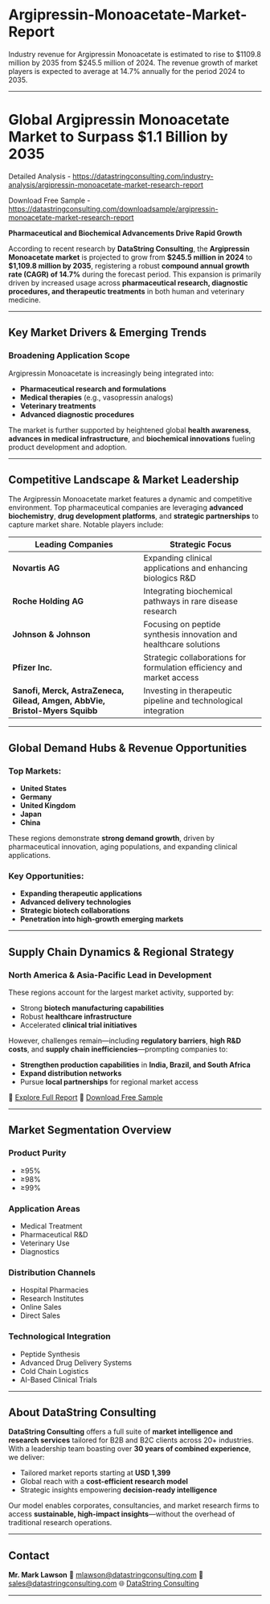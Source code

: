 # Argipressin-Monoacetate-Market-Report

Industry revenue for Argipressin Monoacetate is estimated to rise to $1109.8 million by 2035 from $245.5 million of 2024. The revenue growth of market players is expected to average at 14.7% annually for the period 2024 to 2035.

---

# Global Argipressin Monoacetate Market to Surpass \$1.1 Billion by 2035

Detailed Analysis - https://datastringconsulting.com/industry-analysis/argipressin-monoacetate-market-research-report

Download Free Sample - https://datastringconsulting.com/downloadsample/argipressin-monoacetate-market-research-report

**Pharmaceutical and Biochemical Advancements Drive Rapid Growth**

According to recent research by **DataString Consulting**, the **Argipressin Monoacetate market** is projected to grow from **\$245.5 million in 2024** to **\$1,109.8 million by 2035**, registering a robust **compound annual growth rate (CAGR) of 14.7%** during the forecast period. This expansion is primarily driven by increased usage across **pharmaceutical research, diagnostic procedures, and therapeutic treatments** in both human and veterinary medicine.

---

## Key Market Drivers & Emerging Trends

### Broadening Application Scope

Argipressin Monoacetate is increasingly being integrated into:

* **Pharmaceutical research and formulations**
* **Medical therapies** (e.g., vasopressin analogs)
* **Veterinary treatments**
* **Advanced diagnostic procedures**

The market is further supported by heightened global **health awareness**, **advances in medical infrastructure**, and **biochemical innovations** fueling product development and adoption.

---

## Competitive Landscape & Market Leadership

The Argipressin Monoacetate market features a dynamic and competitive environment. Top pharmaceutical companies are leveraging **advanced biochemistry**, **drug development platforms**, and **strategic partnerships** to capture market share. Notable players include:

| **Leading Companies**                                                       | **Strategic Focus**                                                   |
| --------------------------------------------------------------------------- | --------------------------------------------------------------------- |
| **Novartis AG**                                                             | Expanding clinical applications and enhancing biologics R\&D          |
| **Roche Holding AG**                                                        | Integrating biochemical pathways in rare disease research             |
| **Johnson & Johnson**                                                       | Focusing on peptide synthesis innovation and healthcare solutions     |
| **Pfizer Inc.**                                                             | Strategic collaborations for formulation efficiency and market access |
| **Sanofi, Merck, AstraZeneca, Gilead, Amgen, AbbVie, Bristol-Myers Squibb** | Investing in therapeutic pipeline and technological integration       |

---

## Global Demand Hubs & Revenue Opportunities

### Top Markets:

* **United States**
* **Germany**
* **United Kingdom**
* **Japan**
* **China**

These regions demonstrate **strong demand growth**, driven by pharmaceutical innovation, aging populations, and expanding clinical applications.

### Key Opportunities:

* **Expanding therapeutic applications**
* **Advanced delivery technologies**
* **Strategic biotech collaborations**
* **Penetration into high-growth emerging markets**

---

## Supply Chain Dynamics & Regional Strategy

### North America & Asia-Pacific Lead in Development

These regions account for the largest market activity, supported by:

* Strong **biotech manufacturing capabilities**
* Robust **healthcare infrastructure**
* Accelerated **clinical trial initiatives**

However, challenges remain—including **regulatory barriers**, **high R\&D costs**, and **supply chain inefficiencies**—prompting companies to:

* **Strengthen production capabilities** in **India, Brazil, and South Africa**
* **Expand distribution networks**
* Pursue **local partnerships** for regional market access

🔗 [Explore Full Report](https://datastringconsulting.com/industry-analysis/argipressin-monoacetate-market-research-report)
📄 [Download Free Sample](https://datastringconsulting.com/downloadsample/argipressin-monoacetate-market-research-report)

---

## Market Segmentation Overview

### **Product Purity**

* ≥95%
* ≥98%
* ≥99%

### **Application Areas**

* Medical Treatment
* Pharmaceutical R\&D
* Veterinary Use
* Diagnostics

### **Distribution Channels**

* Hospital Pharmacies
* Research Institutes
* Online Sales
* Direct Sales

### **Technological Integration**

* Peptide Synthesis
* Advanced Drug Delivery Systems
* Cold Chain Logistics
* AI-Based Clinical Trials

---

## About DataString Consulting

**DataString Consulting** offers a full suite of **market intelligence and research services** tailored for B2B and B2C clients across 20+ industries. With a leadership team boasting over **30 years of combined experience**, we deliver:

* Tailored market reports starting at **USD 1,399**
* Global reach with a **cost-efficient research model**
* Strategic insights empowering **decision-ready intelligence**

Our model enables corporates, consultancies, and market research firms to access **sustainable, high-impact insights**—without the overhead of traditional research operations.

---

## Contact

**Mr. Mark Lawson**
📧 [mlawson@datastringconsulting.com](mailto:mlawson@datastringconsulting.com)
📧 [sales@datastringconsulting.com](mailto:sales@datastringconsulting.com)
🌐 [DataString Consulting](https://datastringconsulting.com)

---
